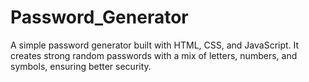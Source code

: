 # Password_Generator
A simple password generator built with HTML, CSS, and JavaScript. It creates strong random passwords with a mix of letters, numbers, and symbols, ensuring better security.
